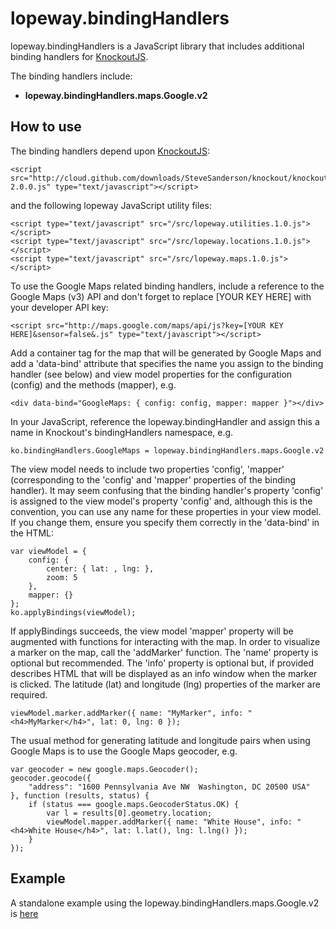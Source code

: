 lopeway.bindingHandlers
=======================
lopeway.bindingHandlers is a JavaScript library that includes additional binding handlers for [KnockoutJS](https://github.com/SteveSanderson/knockout).

The binding handlers include:

*	**lopeway.bindingHandlers.maps.Google.v2**

How to use
----------

The binding handlers depend upon [KnockoutJS](https://github.com/SteveSanderson/knockout):

	<script src="http://cloud.github.com/downloads/SteveSanderson/knockout/knockout-2.0.0.js" type="text/javascript"></script>
	
and the following lopeway JavaScript utility files:

	<script type="text/javascript" src="/src/lopeway.utilities.1.0.js"></script>
	<script type="text/javascript" src="/src/lopeway.locations.1.0.js"></script>
	<script type="text/javascript" src="/src/lopeway.maps.1.0.js"></script>

To use the Google Maps related binding handlers, include a reference to the Google Maps (v3) API and don't forget to replace \[YOUR KEY HERE\] with your developer API key:

	<script src="http://maps.google.com/maps/api/js?key=[YOUR KEY HERE]&sensor=false&.js" type="text/javascript"></script>

Add a container tag for the map that will be generated by Google Maps and add a 'data-bind' attribute that specifies the name you assign to the binding handler (see below) and view model properties for the configuration (config) and the methods (mapper), e.g.

	<div data-bind="GoogleMaps: { config: config, mapper: mapper }"></div>

In your JavaScript, reference the lopeway.bindingHandler and assign this a name in Knockout's bindingHandlers namespace, e.g.

	ko.bindingHandlers.GoogleMaps = lopeway.bindingHandlers.maps.Google.v2
	
The view model needs to include two properties 'config', 'mapper' (corresponding to the 'config' and 'mapper' properties of the binding handler). It may seem confusing that the binding handler's property 'config' is assigned to the view model's property 'config' and, although this is the convention, you can use any name for these properties in your view model. If you change them, ensure you specify them correctly in the 'data-bind' in the HTML:

	var viewModel = {
		config: {
			center: { lat: , lng: },
			zoom: 5
		},
		mapper: {}
	};
	ko.applyBindings(viewModel);
	
If applyBindings succeeds, the view model 'mapper' property will be augmented with functions for interacting with the map. In order to visualize a marker on the map, call the 'addMarker' function. The 'name' property is optional but recommended. The 'info' property is optional but, if provided describes HTML that will be displayed as an info window when the marker is clicked. The latitude (lat) and longitude (lng) properties of the marker are required.

	viewModel.marker.addMarker({ name: "MyMarker", info: "<h4>MyMarker</h4>", lat: 0, lng: 0 });

The usual method for generating latitude and longitude pairs when using Google Maps is to use the Google Maps geocoder, e.g.

	var geocoder = new google.maps.Geocoder();
	geocoder.geocode({
		"address": "1600 Pennsylvania Ave NW  Washington, DC 20500 USA"
	}, function (results, status) {
		if (status === google.maps.GeocoderStatus.OK) {
			var l = results[0].geometry.location;
			viewModel.mapper.addMarker({ name: "White House", info: "<h4>White House</h4>", lat: l.lat(), lng: l.lng() });
		}
	});

Example
-------

A standalone example using the lopeway.bindingHandlers.maps.Google.v2 is [here](./lopeway.bindingHandlers/blob/master/examples/GoogleMaps.v2.html)
